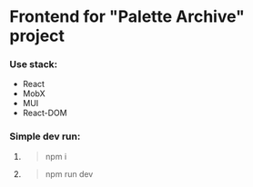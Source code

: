 # Frontend for "Palette Archive" project

### Use stack:

* React
* MobX
* MUI
* React-DOM

### Simple dev run:
1. > npm i
2. > npm run dev
